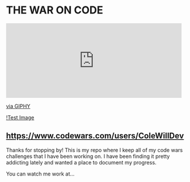 
# **THE WAR ON CODE**

<iframe src="https://giphy.com/embed/3oeSB1S60hCgcQ5uc8" width="480" height="204" frameBorder="0" class="giphy-embed" allowFullScreen></iframe><p><a href="https://giphy.com/gifs/reactionseditor-will-ferrell-sword-3oeSB1S60hCgcQ5uc8">via GIPHY</a></p>

[!Test Image](https://giphy.com/embed/3oeSB1S60hCgcQ5uc8)

## https://www.codewars.com/users/ColeWillDev ##

Thanks for stopping by! This is my repo where I keep all of my code wars challenges that I have been working on.  I have been finding it pretty addicting lately and wanted a place to document my progress.

You can watch me work at...



